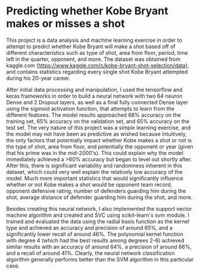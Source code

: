 # Predicting whether Kobe Bryant makes or misses a shot

This project is a data analysis and machine learning exercise in order to attempt to predict whether Kobe Bryant will make a shot based off of different characteristics such as type of shot, area from floor, period, time left in the quarter, opponent, and more. The dataset was obtained from kaggle.com (https://www.kaggle.com/c/kobe-bryant-shot-selection/data), and contains statistics regarding every single shot Kobe Bryant attempted during his 20-year career. 

After initial data processing and manipulation, I used the tensorflow and keras frameworks in order to build a neural network with two 64 neuron Dense and 2 Dropout layers, as well as a final fully connected Dense layer using the sigmoid activation function, that attempts to learn from the different features. The model results approached 68% accuracy on the training set, 65% accuracy on the validation set, and 65% accuracy on the test set. The very nature of this project was a simple learning exercise, and the model may not have been as predictive as wished because intuitively, the only factors that potentially impact whether Kobe makes a shot or not is the type of shot, area from floor, and potentially the opponent or year (given that his prime was in the mid-2000's). This could explain why the model immediately achieved a >60% accuracy but began to level out shortly after. After this, there is significant variability and randomness inherent in this dataset, which could very well explain the relatively low accuracy of the model. Much more important statistics that would significantly influence whether or not Kobe makes a shot would be opponent team record, opponent defensive rating, number of defenders guarding him during the shot, average distance of defender guarding him during the shot, and more.

Besides creating this neural network, I also implemented the support vector machine algorithm and created and SVC using scikit-learn's svm module. I trained and evaluated the data using the radial basis function as the kernel type and achieved an accuracy and precision of around 65%, and a significantly lower recall of around 46%. The polynomial kernel function with degree 4 (which had the best results among degrees 2-6) achieved similar results with an accuracy of around 64%, a precision of around 66%, and a recall of around 41%. Clearly, the neural network classification algorithm generally performs better than the SVM algorithm in this particular case.
